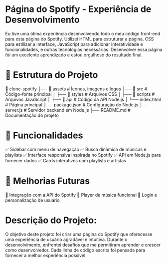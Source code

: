 # Página do Spotify - Experiência de Desenvolvimento
Eu tive uma ótima experiência desenvolvendo todo o meu código front-end para esta página do Spotify. 
Utilizei HTML para estruturar a página, CSS para estilizar a interface, JavaScript para adicionar interatividade e funcionalidades, e outras tecnologias necessárias. Desenvolver essa página foi um excelente aprendizado e estou orgulhoso do resultado final.

# 📂 Estrutura do Projeto
📂 clone-spotify
 ├── 📁 assets          # Ícones, imagens e logos
 ├── 📁 src             # Código-fonte principal
 │   ├── 📁 styles      # Arquivos CSS
 │   ├── 📁 scripts     # Arquivos JavaScript
 │   ├── 📁 api         # Código da API Node.js
 │   └── index.html     # Página principal
 ├── package.json       # Configuração do Node.js
 ├── server.js          # Servidor backend em Node.js
 ├── README.md          # Documentação do projeto

# 🎯 Funcionalidades
✅ Sidebar com menu de navegação 
✅ Busca dinâmica de músicas e playlists 
✅ Interface responsiva inspirada no Spotify 
✅ API em Node.js para fornecer dados 
✅ Cards interativos com playlists e artistas

# 🌟 Melhorias Futuras
🔹 Integração com a API do Spotify
🔹 Player de música funcional
🔹 Login e personalização de usuário

# Descrição do Projeto:
O objetivo deste projeto foi criar uma página do Spotify que oferecesse uma experiência de usuário agradável e intuitiva. Durante o desenvolvimento, enfrentei desafios que me permitiram aprender e crescer como desenvolvedor. Cada linha de código escrita foi pensada para fornecer a melhor experiência possível.
